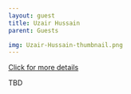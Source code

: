 ```yaml
---
layout: guest
title: Uzair Hussain
parent: Guests

img: Uzair-Hussain-thumbnail.png
---
```




<div class="badge-base LI-profile-badge" data-locale="en_US" data-size="medium" data-theme="light" data-type="VERTICAL" data-vanity="uzairhussain" data-version="v1"><a class="badge-base__link LI-simple-link" href="https://www.linkedin.com/in/uzairhussain?trk=profile-badge">Click for more details</a></div>


TBD
